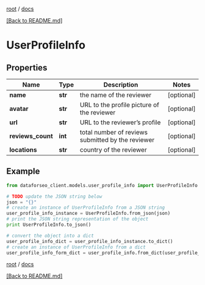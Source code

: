 [root](./../ "root") / [docs](./ "docs")

[[Back to README.md]](./../README.md "[Back to README.md]")

# UserProfileInfo

## Properties

Name | Type | Description | Notes
------------ | ------------- | ------------- | -------------
**name** | **str** | the name of the reviewer | [optional]
**avatar** | **str** | URL to the profile picture of the reviewer | [optional]
**url** | **str** | URL to the reviewer’s profile | [optional]
**reviews_count** | **int** | total number of reviews submitted by the reviewer | [optional]
**locations** | **str** | country of the reviewer | [optional]

## Example

```python
from dataforseo_client.models.user_profile_info import UserProfileInfo

# TODO update the JSON string below
json = "{}"
# create an instance of UserProfileInfo from a JSON string
user_profile_info_instance = UserProfileInfo.from_json(json)
# print the JSON string representation of the object
print UserProfileInfo.to_json()

# convert the object into a dict
user_profile_info_dict = user_profile_info_instance.to_dict()
# create an instance of UserProfileInfo from a dict
user_profile_info_form_dict = user_profile_info.from_dict(user_profile_info_dict)
```

  

[root](./../ "root") / [docs](./ "docs")

[[Back to README.md]](./../README.md "[Back to README.md]")